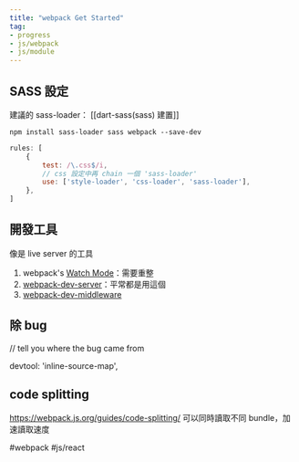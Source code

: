 ```yaml
---
title: "webpack Get Started"
tag: 
- progress
- js/webpack
- js/module
---
```


## SASS 設定
建議的 sass-loader： [[dart-sass(sass) 建置]]

```shell
npm install sass-loader sass webpack --save-dev
```
```js
rules: [
	{
		test: /\.css$/i,
		// css 設定中再 chain 一個 'sass-loader'
		use: ['style-loader', 'css-loader', 'sass-loader'],
	},
]
```


## 開發工具
像是 live server 的工具
1.  webpack's [Watch Mode](https://webpack.js.org/configuration/watch/#watch)：需要重整
2.  [webpack-dev-server](https://github.com/webpack/webpack-dev-server)：平常都是用這個
3.  [webpack-dev-middleware](https://github.com/webpack/webpack-dev-middleware)

## 除 bug
// tell you where the bug came from

devtool: 'inline-source-map',

## code splitting 
https://webpack.js.org/guides/code-splitting/
可以同時讀取不同 bundle，加速讀取速度


#webpack #js/react 